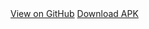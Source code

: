 <html lang="en-us"><head>
    <title>Sahaya</title>
  </head>
  <body>  
        <a href="https://github.com/HITAM-EPICS/Sahaya" class="btn">View on GitHub</a>
      <a href="https://github.com/HITAM-EPICS/Sahaya/releases/download/v0.1-alpha/sahaya.apk" class="btn">Download APK</a>
</body></html>
